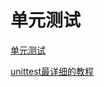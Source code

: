 # 单元测试

[单元测试](https://www.liaoxuefeng.com/wiki/897692888725344/953546675792640)        
        
[unittest最详细的教程](https://zhuanlan.zhihu.com/p/46337259)     